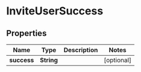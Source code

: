 
# InviteUserSuccess

## Properties
Name | Type | Description | Notes
------------ | ------------- | ------------- | -------------
**success** | **String** |  |  [optional]



